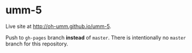 # umm-5
Live site at http://oh-umm.github.io/umm-5.

Push to `gh-pages` branch **instead** of `master`. There is intentionally no `master` branch for this repository.
